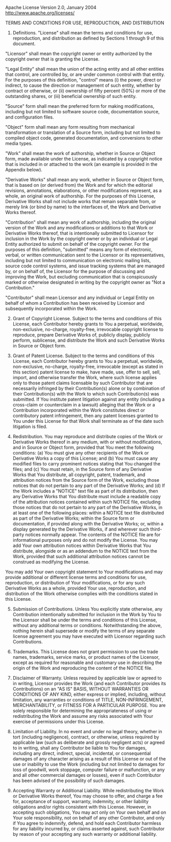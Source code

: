 Apache License
Version 2.0, January 2004
http://www.apache.org/licenses/

TERMS AND CONDITIONS FOR USE, REPRODUCTION, AND DISTRIBUTION

1. Definitions.
"License" shall mean the terms and conditions for use, reproduction,
and distribution as defined by Sections 1 through 9 of this document.

"Licensor" shall mean the copyright owner or entity authorized by
the copyright owner that is granting the License.

"Legal Entity" shall mean the union of the acting entity and all other
entities that control, are controlled by, or are under common control with
that entity. For the purposes of this definition, "control" means (i) the
power, direct or indirect, to cause the direction or management of such entity,
whether by contract or otherwise, or (ii) ownership of fifty percent (50%)
or more of the outstanding shares, or (iii) beneficial ownership of such entity.

"Source" form shall mean the preferred form for making modifications,
including but not limited to software source code, documentation source,
and configuration files.

"Object" form shall mean any form resulting from mechanical transformation
or translation of a Source form, including but not limited to compiled object code,
generated documentation, and conversions to other media types.

"Work" shall mean the work of authorship, whether in Source or Object form,
made available under the License, as indicated by a copyright notice that is
included in or attached to the work (an example is provided in the Appendix below).

"Derivative Works" shall mean any work, whether in Source or Object form,
that is based on (or derived from) the Work and for which the editorial revisions,
annotations, elaborations, or other modifications represent, as a whole,
an original work of authorship. For the purposes of this License, Derivative Works
shall not include works that remain separable from, or merely link (or bind by name)
to the interfaces of, the Work and Derivative Works thereof.

"Contribution" shall mean any work of authorship, including the original version
of the Work and any modifications or additions to that Work or Derivative Works thereof,
that is intentionally submitted to Licensor for inclusion in the Work by the copyright owner
or by an individual or Legal Entity authorized to submit on behalf of the copyright owner.
For the purposes of this definition, "submitted" means any form of electronic, verbal,
or written communication sent to the Licensor or its representatives, including but not
limited to communication on electronic mailing lists, source code control systems, and issue tracking systems that are managed by, or on behalf of, the Licensor for the purpose
of discussing and improving the Work, but excluding communication that is conspicuously marked
or otherwise designated in writing by the copyright owner as "Not a Contribution."

"Contributor" shall mean Licensor and any individual or Legal Entity on behalf of whom
a Contribution has been received by Licensor and subsequently incorporated within the Work.

2. Grant of Copyright License.
Subject to the terms and conditions of this License, each Contributor hereby grants to You
a perpetual, worldwide, non-exclusive, no-charge, royalty-free, irrevocable copyright license
to reproduce, prepare Derivative Works of, publicly display, publicly perform, sublicense,
and distribute the Work and such Derivative Works in Source or Object form.

3. Grant of Patent License.
Subject to the terms and conditions of this License, each Contributor hereby grants to You
a perpetual, worldwide, non-exclusive, no-charge, royalty-free, irrevocable (except as stated in this section)
patent license to make, have made, use, offer to sell, sell, import, and otherwise transfer the Work,
where such license applies only to those patent claims licensable by such Contributor that are necessarily
infringed by their Contribution(s) alone or by combination of their Contribution(s) with the Work to which
such Contribution(s) was submitted. If You institute patent litigation against any entity
(including a cross-claim or counterclaim in a lawsuit) alleging that the Work or a Contribution
incorporated within the Work constitutes direct or contributory patent infringement,
then any patent licenses granted to You under this License for that Work shall terminate
as of the date such litigation is filed.

4. Redistribution.
You may reproduce and distribute copies of the Work or Derivative Works thereof in any medium,
with or without modifications, and in Source or Object form, provided that You meet the following conditions:
(a) You must give any other recipients of the Work or Derivative Works a copy of this License; and
(b) You must cause any modified files to carry prominent notices stating that You changed the files; and
(c) You must retain, in the Source form of any Derivative Works that You distribute, all copyright,
patent, trademark, and attribution notices from the Source form of the Work, excluding those notices
that do not pertain to any part of the Derivative Works; and
(d) If the Work includes a "NOTICE" text file as part of its distribution, then any Derivative Works
that You distribute must include a readable copy of the attribution notices contained within such NOTICE file,
excluding those notices that do not pertain to any part of the Derivative Works, in at least one of the following places:
within a NOTICE text file distributed as part of the Derivative Works; within the Source form or documentation,
if provided along with the Derivative Works; or, within a display generated by the Derivative Works, if and wherever
such third-party notices normally appear. The contents of the NOTICE file are for informational purposes only
and do not modify the License. You may add Your own attribution notices within Derivative Works that You distribute,
alongside or as an addendum to the NOTICE text from the Work, provided that such additional attribution notices
cannot be construed as modifying the License.

You may add Your own copyright statement to Your modifications and may provide additional or different license terms
and conditions for use, reproduction, or distribution of Your modifications, or for any such Derivative Works as a whole,
provided Your use, reproduction, and distribution of the Work otherwise complies with the conditions stated in this License.

5. Submission of Contributions.
Unless You explicitly state otherwise, any Contribution intentionally submitted for inclusion in the Work
by You to the Licensor shall be under the terms and conditions of this License, without any additional terms or conditions.
Notwithstanding the above, nothing herein shall supersede or modify the terms of any separate license agreement
you may have executed with Licensor regarding such Contributions.

6. Trademarks.
This License does not grant permission to use the trade names, trademarks, service marks, or product names of the Licensor,
except as required for reasonable and customary use in describing the origin of the Work and reproducing the content
of the NOTICE file.

7. Disclaimer of Warranty.
Unless required by applicable law or agreed to in writing, Licensor provides the Work (and each Contributor provides its Contributions)
on an "AS IS" BASIS, WITHOUT WARRANTIES OR CONDITIONS OF ANY KIND, either express or implied, including,
without limitation, any warranties or conditions of TITLE, NON-INFRINGEMENT, MERCHANTABILITY, or FITNESS FOR A PARTICULAR PURPOSE.
You are solely responsible for determining the appropriateness of using or redistributing the Work
and assume any risks associated with Your exercise of permissions under this License.

8. Limitation of Liability.
In no event and under no legal theory, whether in tort (including negligence), contract, or otherwise,
unless required by applicable law (such as deliberate and grossly negligent acts) or agreed to in writing,
shall any Contributor be liable to You for damages, including any direct, indirect, special, incidental,
or consequential damages of any character arising as a result of this License or out of the use or inability to use the Work
(including but not limited to damages for loss of goodwill, work stoppage, computer failure or malfunction,
or any and all other commercial damages or losses), even if such Contributor has been advised of the possibility of such damages.

9. Accepting Warranty or Additional Liability.
While redistributing the Work or Derivative Works thereof, You may choose to offer,
and charge a fee for, acceptance of support, warranty, indemnity, or other liability obligations and/or rights
consistent with this License. However, in accepting such obligations, You may act only on Your own behalf and on Your sole responsibility,
not on behalf of any other Contributor, and only if You agree to indemnify, defend, and hold each Contributor harmless
for any liability incurred by, or claims asserted against, such Contributor by reason of your accepting any such warranty
or additional liability.
